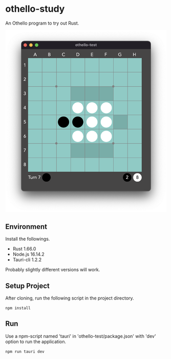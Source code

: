 # othello-study
An Othello program to try out Rust.

![Screenshot](img/screenshot.png)

## Environment
Install the followings.

- Rust 1.66.0
- Node.js 16.14.2
- Tauri-cli 1.2.2

Probably slightly different versions will work.

## Setup Project
After cloning, run the following script in the project directory.

```shell
npm install
```

## Run

Use a npm-script named 'tauri' in 'othello-test/package.json' with 'dev' option to run the application.

```shell
npm run tauri dev
```
